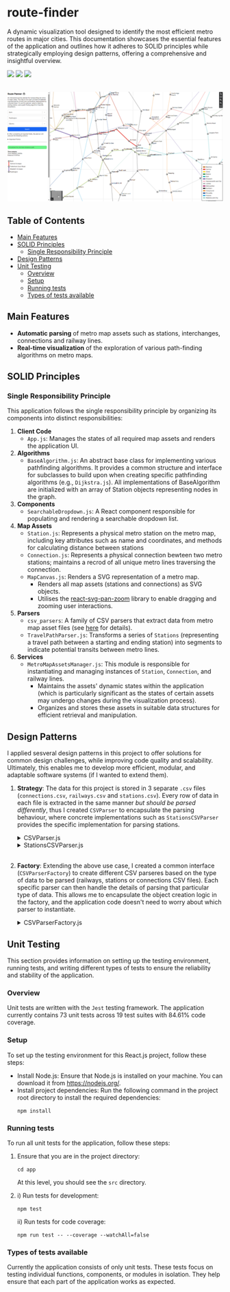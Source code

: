 <h1>route-finder</h1>

A dynamic visualization tool designed to identify the most efficient metro routes in major cities. This documentation showcases the essential features of the application and outlines how it adheres to SOLID principles while strategically employing design patterns, offering a comprehensive and insightful overview.

<img src="https://img.shields.io/badge/React-20232A?style=for-the-badge&logo=react&logoColor=61DAFB"> <img src="https://img.shields.io/badge/JavaScript-F7DF1E?style=for-the-badge&logo=javascript&logoColor=black"> <img src="https://img.shields.io/badge/HTML-239120?style=for-the-badge&logo=html5&logoColor=white">

<br>

<img src="route-finder-ui.png" alt="">

<h2>Table of Contents</h2>

- [Main Features](#main-features)
- [SOLID Principles](#solid-principles)
  - [Single Responsibility Principle](#single-responsibility-principle)
- [Design Patterns](#design-patterns)
- [Unit Testing](#unit-testing)
  - [Overview](#overview)
  - [Setup](#setup)
  - [Running tests](#running-tests)
  - [Types of tests available](#types-of-tests-available)

## Main Features
- **Automatic parsing** of metro map assets such as stations, interchanges, connections and railway lines.
- **Real-time visualization** of the exploration of various path-finding algorithms on metro maps.


## SOLID Principles
### Single Responsibility Principle
This application follows the single responsibility principle by organizing its components into distinct responsibilities:

1. **Client Code**
    - `App.js`: Manages the states of all required map assets and renders the application UI.
2. **Algorithms**
    - `BaseAlgorithm.js`: An abstract base class for implementing various pathfinding algorithms. It provides a common structure and interface for subclasses to build upon when creating specific pathfinding algorithms (e.g., `Dijkstra.js`). All implementations of BaseAlgorithm are initialized with an array of Station objects representing nodes in the graph.
3. **Components**
    - `SearchableDropdown.js`: A React component responsible for populating and rendering a searchable dropdown list.
4. **Map Assets**
    - `Station.js`: Represents a physical metro station on the metro map, including key attributes such as name and coordinates, and methods for calculating distance between stations
    - `Connection.js`: Represents a physical connection bewteen two metro stations; maintains a recrod of all unique metro lines traversing the connection.
    - `MapCanvas.js`: Renders a SVG representation of a metro map.
      - Renders all map assets (stations and connections) as SVG objects.
      - Utilises the <a href="https://github.com/chrvadala/react-svg-pan-zoom" target="_blank">react-svg-pan-zoom</a> library to enable dragging and zooming user interactions.
5. **Parsers**
    - `csv_parsers`: A family of CSV parsers that extract data from metro map asset files (see [here](#design-patterns) for details).
    - `TravelPathParser.js`: Transforms a series of `Stations` (representing a travel path between a starting and ending station) into segments to indicate potential transits between metro lines.
6. **Services**
    - `MetroMapAssetsManager.js`: This module is responsible for instantiating and managing instances of `Station`, `Connection`, and railway lines.
      - Maintains the assets' dynamic states within the application (which is particularly significant as the states of certain assets may undergo changes during the visualization process).
      - Organizes and stores these assets in suitable data structures for efficient retrieval and manipulation.

## Design Patterns
I applied sesveral design patterns in this project to offer solutions for common design challenges, while improving code quality and scalability. Ultimately, this enables me to develop more efficient, modular, and adaptable software systems (if I wanted to extend them).

1. **Strategy**: The data for this project is stored in 3 separate `.csv` files (`connections.csv`, `railways.csv` and `stations.csv`). Every row of data in each file is extracted in the same manner *but should be parsed differently*, thus I created `CSVParser` to encapsulate the parsing behaviour, where concrete implementations such as `StationsCSVParser` provides the specific implementation for parsing stations.
    <br>

    <details>
    <summary>CSVParser.js</summary>

    ```
    class CSVParser {
        constructor(filePath) {
            this.filePath = filePath;
        }

        async parse() {
            // All CSV parsers split their CSV files into rows by the \n symbol.
            const response = await fetch(this.filePath);
            const csvText = await response.text();
            const csvData = csvText.split(/\r\n|\n/).filter(Boolean);
            return csvData;
        }
    }

    export default CSVParser;
    ```

    </details>
   
    <details>
    <summary>StationsCSVParser.js</summary>

    ```
    class StationsCSVParser extends CSVParser {
        async parse(stations) {
            // @params stations (hashmap): Stores all Station objects that are previously
            // initialized by a StationsCSVParser instance, with the station name as the 
            // keys, and Station objects as the values.

            const csvData = await super.parse();    // The base parse method splits rows by the \n symbol.

            csvData.forEach(row => {
                const [stationName, latitude, longitude] = row.split(",");
                stations[stationName] = new Station(stationName, latitude, longitude);
            });
        
            console.log("All " + Object.entries(stations).length + " stations parsed.");
            return stations;
        }
    }


    export default StationsCSVParser;
    ```
    
    </details>
    <br>

2. **Factory**: Extending the above use case, I created a common interface (`CSVParserFactory`) to create different CSV parseres based on the type of data to be parsed (railways, stations or connections CSV files). Each specific parser can then handle the details of parsing that particular type of data. This allows me to encapsulate the object creation logic in the factory, and the application code doesn't need to worry about which parser to instantiate.
   <br>
   <details>
    <summary>CSVParserFactory.js</summary>
    
    ```
    class CSVParserFactory {
        createParser(type, filePath) {
            switch (type) {
                case 'stations':
                    return new StationsCSVParser(filePath);
                case 'connections':
                    return new ConnectionsCSVParser(filePath);
                // Add more cases for other types if needed
                default:
                    throw new Error('Invalid parser type');
            }
        }
    }
    ```

   </details>


## Unit Testing
This section provides information on setting up the testing environment, running tests, and writing different types of tests to ensure the reliability and stability of the application.

### Overview
Unit tests are written with the `Jest` testing framework. The application currently contains 73 unit tests across 19 test suites with 84.61% code coverage.

### Setup
To set up the testing environment for this React.js project, follow these steps:
- Install Node.js: Ensure that Node.js is installed on your machine. You can download it from https://nodejs.org/. 
- Install project dependencies: Run the following command in the project root directory to install the required dependencies:
    ```
    npm install
    ```

### Running tests
To run all unit tests for the application, follow these steps:
1. Ensure that you are in the project directory:
    ```
    cd app
    ```
    At this level, you should see the `src` directory.

2. i) Run tests for development:
    ```
    npm test
    ```
   ii) Run tests for code coverage:
    ```
    npm run test -- --coverage --watchAll=false
    ```

### Types of tests available
Currently the application consists of only unit tests. These tests focus on testing individual functions, components, or modules in isolation. They help ensure that each part of the application works as expected.